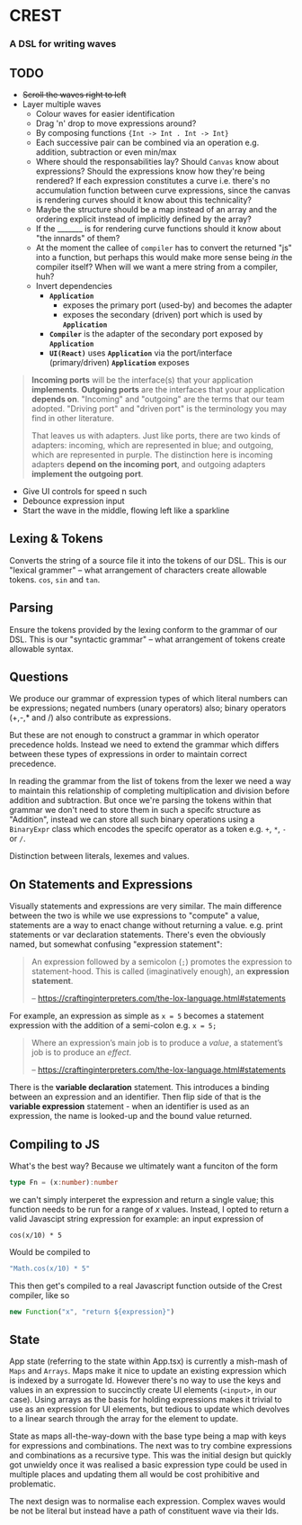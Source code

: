 # CREST
### A DSL for writing waves

## TODO
- ~~Scroll the waves right to left~~
- Layer multiple waves
  - Colour waves for easier identification
  - Drag 'n' drop to move expressions around?
  - By composing functions `{Int -> Int . Int -> Int}`
  - Each successive pair can be combined via an operation e.g. addition, subtraction or even min/max
  - Where should the responsabilities lay? Should `Canvas` know about expressions? Should the expressions know how they're being rendered? If each expression constitutes a curve i.e. there's no accumulation function between curve expressions, since the canvas is rendering curves should it know about this technicality?
  - Maybe the structure should be a map instead of an array and the ordering explicit instead of implicitly defined by the array?
  - If the _______ is for rendering curve functions should it know about "the innards" of them?
  - At the moment the callee of `compiler` has to convert the returned "js" into a function, but perhaps this would make more sense being _in_ the compiler itself? When will we want a mere string from a compiler, huh?
  - Invert dependencies
    - **`Application`** 
      - exposes the primary port (used-by) and becomes the adapter
      - exposes the secondary (driven) port which is used by **`Application`**
    - **`Compiler`** is the adapter of the secondary port exposed by **`Application`**
    - **`UI(React)`** uses **`Application`** via the port/interface (primary/driven) **`Application`** exposes

> **Incoming ports** will be the interface(s) that your application **implements**. **Outgoing ports** are the interfaces that your application **depends on**. "Incoming" and "outgoing" are the terms that our team adopted. "Driving port" and "driven port" is the terminology you may find in other literature.
>
> That leaves us with adapters. Just like ports, there are two kinds of adapters: incoming, which are represented in blue; and outgoing, which are represented in purple. The distinction here is incoming adapters **depend on the incoming port**, and outgoing adapters **implement the outgoing port**.
>
> [A color-coded guide to ports and adapters]: https://8thlight.com/blog/damon-kelley/2021/05/18/a-color-coded-guide-to-ports-and-adapters.html

- Give UI controls for speed n such
- Debounce expression input
- Start the wave in the middle, flowing left like a sparkline

## Lexing & Tokens
Converts the string of a source file it into the tokens of our DSL. This is our "lexical grammer" – what arrangement of characters create allowable tokens. `cos`, `sin` and `tan`.

## Parsing
Ensure the tokens provided by the lexing conform to the grammar of our DSL. This is our "syntactic grammar" – what arrangement of tokens create allowable syntax.

## Questions
We produce our grammar of expression types of which literal numbers can be expressions; negated numbers (unary operators) also; binary operators (+,-,* and /) also contribute as expressions.

But these are not enough to construct a grammar in which operator precedence holds. Instead we need to extend the grammar which differs between these types of expressions in order to maintain correct precedence.

In reading the grammar from the list of tokens from the lexer we need a way to maintain this relationship of completing multiplication and division before addition and subtraction. But once we're parsing the tokens within that grammar we don't need to store them in such a specifc structure as "Addition", instead we can store all such binary operations using a `BinaryExpr` class which encodes the specifc operator as a token e.g. `+`, `*`, `-` or `/`.

Distinction between literals, lexemes and values.

## On Statements and Expressions

Visually statements and expressions are very similar. The main difference between the two is while we use expressions to "compute" a value, statements are a way to enact change without returning a value. e.g. print statements or var declaration statements. There's even the obviously named, but somewhat confusing "expression statement":

> An expression followed by a semicolon (`;`) promotes the expression to statement-hood. This is called (imaginatively enough), an **expression statement**.
>
> – https://craftinginterpreters.com/the-lox-language.html#statements

For example, an expression as simple as `x = 5` becomes a statement expression with the addition of a semi-colon e.g. `x = 5;`

> Where an expression’s main job is to produce a *value*, a statement’s job is to produce an *effect*.
>
> – https://craftinginterpreters.com/the-lox-language.html#statements

There is the **variable declaration** statement. This introduces a binding between an expression and an identifier. Then flip side of that is the **variable expression** statement - when an identifier is used as an expression, the name is looked-up and the bound value returned.

## Compiling to JS

What's the best way? Because we ultimately want a funciton of the form

```typescript
type Fn = (x:number):number
```

we can't simply interperet the expression and return a single value; this function needs to be run for a range of $x$ values. Instead, I opted to return a valid Javascipt string expression for example: an input expression of

```
cos(x/10) * 5
```

Would be compiled to

```typescript
"Math.cos(x/10) * 5"
```

This then get's compiled to a real Javascript function outside of the Crest compiler, like so

```typescript
new Function("x", "return ${expression}")
```

## State

App state (referring to the state within App.tsx) is currently a mish-mash of `Maps` and `Arrays`. Maps make it nice to update an existing expression which is indexed by a surrogate Id. However there's no way to use the keys and values in an expression to succinctly create UI elements (`<input>`, in our case). Using arrays as the basis for holding expressions makes it trivial to use as an expression for UI elements, but tedious to update which devolves to a linear search through the array for the element to update.

State as maps all-the-way-down with the base type being a map with keys for expressions and combinations. The next was to try combine expressions and combinations as a recursive type. This was the initial design but quickly got unwieldy once it was realised a basic expression type could be used in multiple places and updating them all would be cost prohibitive and problematic. 

The next design was to normalise each expression. Complex waves would be not be literal but instead have a path of constituent wave via their Ids.